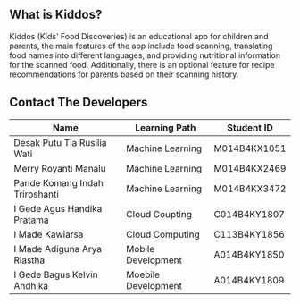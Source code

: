 
## What is Kiddos?
Kiddos (Kids' Food Discoveries) is an educational app for children and parents, the main features of the app include food scanning, translating food names into different languages, and providing nutritional information for the scanned food. Additionally, there is an optional feature for recipe recommendations for parents based on their scanning history.

## Contact The Developers
| Name | Learning Path | Student ID | 
| ------ | ------ | ------ |
| Desak Putu Tia Rusilia Wati | Machine Learning | M014B4KX1051 | 
| Merry Royanti Manalu | Machine Learning | M014B4KX2469 | 
| Pande Komang Indah Triroshanti | Machine Learning | M014B4KX3472 | 
| I Gede Agus Handika Pratama | Cloud Coupting | C014B4KY1807 |  
| I Made Kawiarsa | Cloud Computing | C113B4KY1856 | 
| I Made Adiguna Arya Riastha | Mobile Development | A014B4KY1850 | 
| I Gede Bagus Kelvin Andhika | Moebile Development | A014B4KY1809 | 
